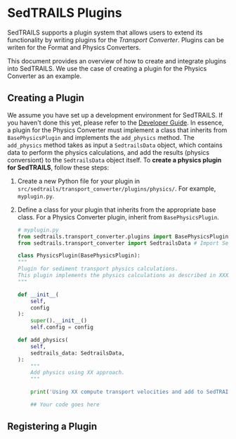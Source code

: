 # SedTRAILS Plugins

SedTRAILS supports a plugin system that allows users to extend its functionality by 
writing plugins for the *Transport Converter*. 
Plugins can be writen for the Format and Physics Converters. 

This document provides an overview of how to create and integrate plugins into SedTRAILS. We use the case of creating a plugin for the Physics Converter as an example.

## Creating a Plugin

We assume you have set up a development environment for SedTRAILS. If you haven't done this yet, please refer to the [Developer Guide](./developer/dev-environment.md).
In essence, a plugin for the  Physics Converter must implement a class that inherits from `BasePhysicsPlugin` and implements the `add_physics` method.
The `add_physics` method takes as input a `SedtrailsData` object, which contains data to perform the physics calculations, and add the results (physics conversiont) to the `SedtrailsData` object itself.
To **create a physics plugin for SedTRAILS**, follow these steps:

1. Create a new Python file for your plugin in `src/sedtrails/transport_converter/plugins/physics/`. For example, `myplugin.py`.

2. Define a class for your plugin that inherits from the appropriate base class. For a Physics Converter plugin, inherit from `BasePhysicsPlugin`.

    ```python
    # myplugin.py
    from sedtrails.transport_converter.plugins import BasePhysicsPlugin
    from sedtrails.transport_converter import SedtrailsData # Import SedtrailsData 

    class PhysicsPlugin(BasePhysicsPlugin):
    """
    Plugin for sediment transport physics calculations.
    This plugin implements the physics calculations as described in XXXX et al. (2023).
    """

    def __init__(
        self,
        config
    ):  
        super().__init__()
        self.config = config

    def add_physics(
        self,
        sedtrails_data: SedtrailsData,
    ):
        """
        Add physics using XX approach.
        """

        print('Using XX compute transport velocities and add to SedTRAILS data...')

        ## Your code goes here
    ```





## Registering a Plugin

